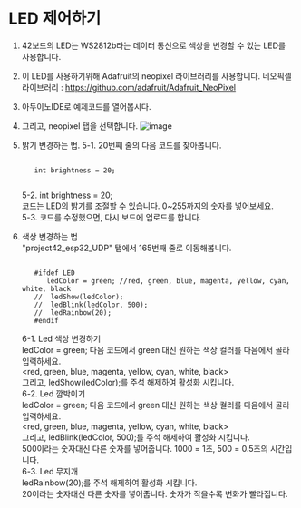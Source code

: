 <H1> LED 제어하기</h1>

1. 42보드의 LED는 WS2812b라는 데이터 통신으로 색상을 변경할 수 있는 LED를 사용합니다.
2. 이 LED를 사용하기위해 Adafruit의 neopixel 라이브러리를 사용합니다.
   네오픽셀 라이브러리 : https://github.com/adafruit/Adafruit_NeoPixel
3. 아두이노IDE로 예제코드를 열어봅시다.
4. 그리고, neopixel 탭을 선택합니다.
 ![image](https://user-images.githubusercontent.com/113105/128957649-d800a060-b313-48c0-8705-f28fd0681bdf.png)
5. 밝기 변경하는 법.
   5-1. 20번째 줄의 다음 코드를 찾아봅니다.<br>
   <pre>
   <code>
      int brightness = 20;<br>
   </code></pre>

   5-2. int brightness = 20; <br>
        코드는 LED의 밝기를 조절할 수 있습니다. 0~255까지의 숫자를 넣어보세요.<br>
   5-3. 코드를 수정했으면, 다시 보드에 업로드를 합니다.<br>
6. 색상 변경하는 법<br>
   "project42_esp32_UDP" 탭에서 165번째 줄로 이동해봅니다.
    <pre>
   <code>
      #ifdef LED
         ledColor = green; //red, green, blue, magenta, yellow, cyan, white, black
      //  ledShow(ledColor);
      //  ledBlink(ledColor, 500);
      //  ledRainbow(20);
      #endif
   </code></pre>
   6-1. Led 색상 변경하기<br>
   ledColor = green; 다음 코드에서 green 대신 원하는 색상 컬러를 다음에서 골라 입력하세요.<br>
   <red, green, blue, magenta, yellow, cyan, white, black><br>
   그리고, ledShow(ledColor);를 주석 해제하여 활성화 시킵니다.<br>
   6-2. Led  깜박이기<br>
   ledColor = green; 다음 코드에서 green 대신 원하는 색상 컬러를 다음에서 골라 입력하세요.<br>
   <red, green, blue, magenta, yellow, cyan, white, black><br>
   그리고, ledBlink(ledColor, 500);를 주석 해제하여 활성화 시킵니다.<br>
   500이라는 숫자대신 다른 숫자를 넣어줍니다. 1000 = 1초, 500 = 0.5초의 시간입니다.<br>
   6-3. Led 무지개<br>
   ledRainbow(20);를 주석 해제하여 활성화 시킵니다.<br>
   20이라는 숫자대신 다른 숫자를 넣어줍니다. 숫자가 작을수록 변화가 빨라집니다.<br>
   
